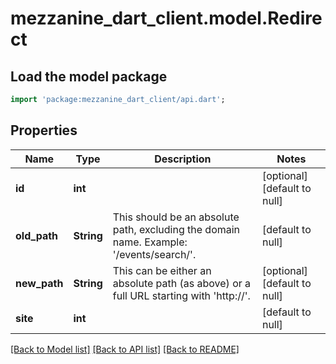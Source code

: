 # mezzanine_dart_client.model.Redirect

## Load the model package
```dart
import 'package:mezzanine_dart_client/api.dart';
```

## Properties
Name | Type | Description | Notes
------------ | ------------- | ------------- | -------------
**id** | **int** |  | [optional] [default to null]
**old_path** | **String** | This should be an absolute path, excluding the domain name. Example: &#39;/events/search/&#39;. | [default to null]
**new_path** | **String** | This can be either an absolute path (as above) or a full URL starting with &#39;http://&#39;. | [optional] [default to null]
**site** | **int** |  | [default to null]

[[Back to Model list]](../README.md#documentation-for-models) [[Back to API list]](../README.md#documentation-for-api-endpoints) [[Back to README]](../README.md)


